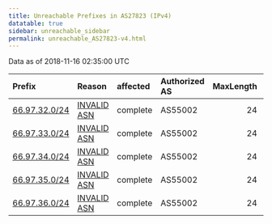 ```yaml
---
title: Unreachable Prefixes in AS27823 (IPv4)
datatable: true
sidebar: unreachable_sidebar
permalink: unreachable_AS27823-v4.html
---
```


Data as of 2018-11-16 02:35:00 UTC


<div class="datatable-begin"></div>

| Prefix                                               | Reason                                                                                               | affected   | Authorized AS   |   MaxLength | Anchor                           |   unreachable /24s |
|:-----------------------------------------------------|:-----------------------------------------------------------------------------------------------------|:-----------|:----------------|------------:|:---------------------------------|-------------------:|
| [66.97.32.0/24](https://stat.ripe.net/66.97.32.0/24) | [INVALID ASN](https://rpki-validator.ripe.net/announcement-preview?asn=AS27823&prefix=66.97.32.0/24) | complete   | AS55002         |          24 | [ARIN](unreachable_ARIN-v4.html) |                  1 |
| [66.97.33.0/24](https://stat.ripe.net/66.97.33.0/24) | [INVALID ASN](https://rpki-validator.ripe.net/announcement-preview?asn=AS27823&prefix=66.97.33.0/24) | complete   | AS55002         |          24 | [ARIN](unreachable_ARIN-v4.html) |                  1 |
| [66.97.34.0/24](https://stat.ripe.net/66.97.34.0/24) | [INVALID ASN](https://rpki-validator.ripe.net/announcement-preview?asn=AS27823&prefix=66.97.34.0/24) | complete   | AS55002         |          24 | [ARIN](unreachable_ARIN-v4.html) |                  1 |
| [66.97.35.0/24](https://stat.ripe.net/66.97.35.0/24) | [INVALID ASN](https://rpki-validator.ripe.net/announcement-preview?asn=AS27823&prefix=66.97.35.0/24) | complete   | AS55002         |          24 | [ARIN](unreachable_ARIN-v4.html) |                  1 |
| [66.97.36.0/24](https://stat.ripe.net/66.97.36.0/24) | [INVALID ASN](https://rpki-validator.ripe.net/announcement-preview?asn=AS27823&prefix=66.97.36.0/24) | complete   | AS55002         |          24 | [ARIN](unreachable_ARIN-v4.html) |                  1 |

<div class="datatable-end"></div>